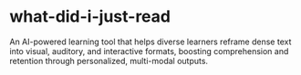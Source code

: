 # what-did-i-just-read
An AI-powered learning tool that helps diverse learners reframe dense text into visual, auditory, and interactive formats, boosting comprehension and retention through personalized, multi-modal outputs.
